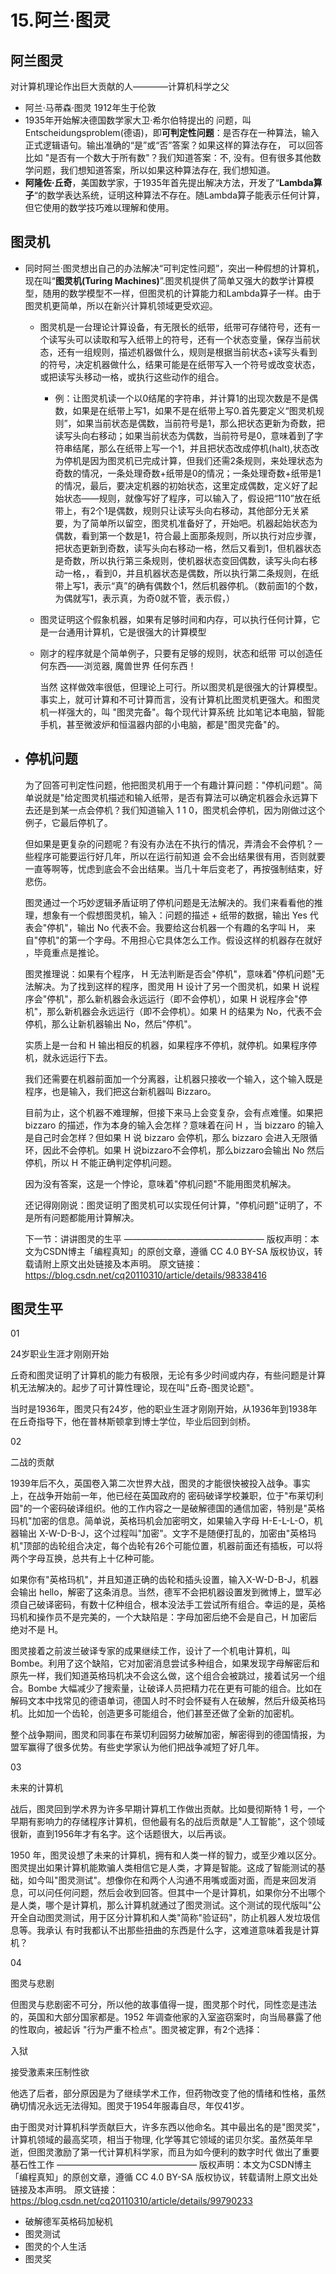 # 15.阿兰·图灵

## 阿兰图灵

对计算机理论作出巨大贡献的人————计算机科学之父

* 阿兰·马蒂森·图灵 1912年生于伦敦
* 1935年开始解决德国数学家大卫·希尔伯特提出的 问题，叫Entscheidungsproblem(德语)，即**可判定性问题**：是否存在一种算法，输入正式逻辑语句。输出准确的“是”或“否”答案？如果这样的算法存在， 可以回答比如 "是否有一个数大于所有数"？我们知道答案：不, 没有。但有很多其他数学问题，我们想知道答案，所以如果这种算法存在,  我们想知道。
* **阿隆佐·丘奇**，美国数学家，于1935年首先提出解决方法，开发了“**Lambda算子**“的数学表达系统，证明这种算法不存在。随Lambda算子能表示任何计算，但它使用的数学技巧难以理解和使用。

## 图灵机

* 同时阿兰·图灵想出自己的办法解决“可判定性问题”，突出一种假想的计算机，现在叫“**图灵机(Turing Machines)**”.图灵机提供了简单又强大的数学计算模型，随用的数学模型不一样，但图灵机的计算能力和Lambda算子一样。由于图灵机更简单，所以在新兴计算机领域更受欢迎。

    * 图灵机是一台理论计算设备，有无限长的纸带，纸带可存储符号，还有一个读写头可以读取和写入纸带上的符号，还有一个状态变量，保存当前状态，还有一组规则，描述机器做什么，规则是根据当前状态+读写头看到的符号，决定机器做什么，结果可能是在纸带写入一个符号或改变状态，或把读写头移动一格，或执行这些动作的组合。
    
       * 例：让图灵机读一个以0结尾的字符串，并计算1的出现次数是不是偶数，如果是在纸带上写1，如果不是在纸带上写0.首先要定义“图灵机规则”，如果当前状态是偶数，当前符号是1，那么把状态更新为奇数，把读写头向右移动；如果当前状态为偶数，当前符号是0，意味着到了字符串结尾，那么在纸带上写一个1，并且把状态改成停机(halt),状态改为停机是因为图灵机已完成计算，但我们还需2条规则，来处理状态为奇数的情况，一条处理奇数+纸带是0的情况；一条处理奇数+纸带是1的情况，最后，要决定机器的初始状态，这里定成偶数，定义好了起始状态——规则，就像写好了程序，可以输入了，假设把“110”放在纸带上，有2个1是偶数，规则只让读写头向右移动，其他部分无关紧要，为了简单所以留空，图灵机准备好了，开始吧。机器起始状态为偶数，看到第一个数是1，符合最上面那条规则，所以执行对应步骤，把状态更新到奇数，读写头向右移动一格，然后又看到1，但机器状态是奇数，所以执行第三条规则，使机器状态变回偶数，读写头向右移动一格，，看到0，并且机器状态是偶数，所以执行第二条规则，在纸带上写1，表示“真”的确有偶数个1，然后机器停机。（数前面1的个数，为偶就写1，表示真，为奇0就不管，表示假，）
    
    * 图灵证明这个假象机器，如果有足够时间和内存，可以执行任何计算，它是一台通用计算机，它是很强大的计算模型
    
    * 刚才的程序就是个简单例子，只要有足够的规则，状态和纸带  可以创造任何东西——浏览器, 魔兽世界 任何东西！
    
       当然 这样做效率很低，但理论上可行。所以图灵机是很强大的计算模型。事实上，就可计算和不可计算而言，没有计算机比图灵机更强大。和图灵机一样强大的，叫 "图灵完备"。每个现代计算系统 比如笔记本电脑，智能手机，甚至微波炉和恒温器内部的小电脑，都是"图灵完备"的。
       


* ## 停机问题

  为了回答可判定性问题，他把图灵机用于一个有趣计算问题："停机问题"。简单说就是"给定图灵机描述和输入纸带，是否有算法可以确定机器会永远算下去还是到某一点会停机？我们知道输入 1 1 0，图灵机会停机，因为刚做过这个例子，它最后停机了。

  但如果是更复杂的问题呢？有没有办法在不执行的情况，弄清会不会停机？一些程序可能要运行好几年，所以在运行前知道 会不会出结果很有用，否则就要一直等啊等，忧虑到底会不会出结果。当几十年后变老了，再按强制结束，好悲伤。

  图灵通过一个巧妙逻辑矛盾证明了停机问题是无法解决的。我们来看看他的推理，想象有一个假想图灵机，输入：问题的描述 + 纸带的数据，输出 Yes 代表会"停机"，输出 No 代表不会。我要给这台机器一个有趣的名字叫 H， 来自"停机"的第一个字母。不用担心它具体怎么工作。假设这样的机器存在就好 ，毕竟重点是推论。

  图灵推理说：如果有个程序， H 无法判断是否会"停机"，意味着"停机问题"无法解决。为了找到这样的程序，图灵用 H 设计了另一个图灵机，如果 H 说程序会"停机"，那么新机器会永远运行（即不会停机），如果 H 说程序会"停机"，那么新机器会永远运行（即不会停机）。如果 H 的结果为 No，代表不会停机，那么让新机器输出 No，然后"停机"。

  实质上是一台和 H 输出相反的机器，如果程序不停机，就停机。如果程序停机，就永远运行下去。

  我们还需要在机器前面加一个分离器，让机器只接收一个输入，这个输入既是程序，也是输入，我们把这台新机器叫 Bizzaro。

  目前为止，这个机器不难理解，但接下来马上会变复杂，会有点难懂。如果把 bizzaro 的描述，作为本身的输入会怎样？意味着在问 H ，当 bizzaro 的输入是自己时会怎样？但如果 H 说 bizzaro 会停机，那么 bizzaro 会进入无限循环，因此不会停机。如果 H 说bizzaro不会停机，那么bizzaro会输出 No 然后停机，所以 H 不能正确判定停机问题。

  因为没有答案，这是一个悖论，意味着"停机问题"不能用图灵机解决。

  还记得刚刚说：图灵证明了图灵机可以实现任何计算，"停机问题"证明了，不是所有问题都能用计算解决。

  下一节：讲讲图灵的生平
  ————————————————
  版权声明：本文为CSDN博主「编程真知」的原创文章，遵循 CC 4.0 BY-SA 版权协议，转载请附上原文出处链接及本声明。
  原文链接：https://blog.csdn.net/cq20110310/article/details/98338416



## 图灵生平

01

24岁职业生涯才刚刚开始

 

丘奇和图灵证明了计算机的能力有极限，无论有多少时间或内存，有些问题是计算机无法解决的。起步了可计算性理论，现在叫"丘奇-图灵论题"。

 

当时是1936年，图灵只有24岁，他的职业生涯才刚刚开始，从1936年到1938年在丘奇指导下，他在普林斯顿拿到博士学位，毕业后回到剑桥。

 

02

二战的贡献

 

1939年后不久，英国卷入第二次世界大战，图灵的才能很快被投入战争。事实上，在战争开始前一年，他已经在英国政府的 密码破译学校兼职，位于"布莱切利园"的一个密码破译组织。他的工作内容之一是破解德国的通信加密，特别是"英格玛机"加密的信息。简单说，英格玛机会加密明文，如果输入字母 H-E-L-L-O，机器输出 X-W-D-B-J，这个过程叫"加密"。文字不是随便打乱的，加密由"英格玛机"顶部的齿轮组合决定，每个齿轮有26个可能位置，机器前面还有插板，可以将两个字母互换，总共有上十亿种可能。

 

如果你有"英格玛机"，并且知道正确的齿轮和插头设置，输入X-W-D-B-J，机器会输出 hello，解密了这条消息。当然，德军不会把机器设置发到微博上，盟军必须自己破译密码，有数十亿种组合，根本没法手工尝试所有组合。幸运的是，英格玛机和操作员不是完美的，一个大缺陷是：字母加密后绝不会是自己，H 加密后绝对不是 H。

 

图灵接着之前波兰破译专家的成果继续工作，设计了一个机电计算机，叫 Bombe。利用了这个缺陷，它对加密消息尝试多种组合，如果发现字母解密后和原先一样，我们知道英格玛机决不会这么做，这个组合会被跳过，接着试另一个组合。Bombe 大幅减少了搜索量，让破译人员把精力花在更有可能的组合。比如在解码文本中找常见的德语单词，德国人时不时会怀疑有人在破解，然后升级英格玛机。比如加一个齿轮，创造更多可能组合，他们甚至还做了全新的加密机。

 

整个战争期间，图灵和同事在布莱切利园努力破解加密，解密得到的德国情报，为盟军赢得了很多优势。有些史学家认为他们把战争减短了好几年。

 

03

未来的计算机

 

战后，图灵回到学术界为许多早期计算机工作做出贡献。比如曼彻斯特 1 号，一个早期有影响力的存储程序计算机，但他最有名的战后贡献是"人工智能"，这个领域很新，直到1956年才有名字。这个话题很大，以后再谈。

 

1950 年，图灵设想了未来的计算机，拥有和人类一样的智力，或至少难以区分。图灵提出如果计算机能欺骗人类相信它是人类，才算是智能。这成了智能测试的基础，如今叫"图灵测试"。想像你在和两个人沟通不用嘴或面对面，而是来回发消息，可以问任何问题，然后会收到回答。但其中一个是计算机，如果你分不出哪个是人类，哪个是计算机，那么计算机就通过了图灵测试。这个测试的现代版叫"公开全自动图灵测试，用于区分计算机和人类"简称"验证码"，防止机器人发垃圾信息等。我承认 有时我都认不出那些扭曲的东西是什么字，这难道意味着我是计算机？

 

04

图灵与悲剧

 

但图灵与悲剧密不可分，所以他的故事值得一提，图灵那个时代，同性恋是违法的，英国和大部分国家都是。1952 年调查他家的入室盗窃案时，向当局暴露了他的性取向，被起诉 "行为严重不检点"。图灵被定罪，有2个选择：

入狱

接受激素来压制性欲

他选了后者，部分原因是为了继续学术工作，但药物改变了他的情绪和性格，虽然确切情况永远无法得知。图灵于1954年服毒自尽，年仅41岁。

 

由于图灵对计算机科学贡献巨大，许多东西以他命名。其中最出名的是"图灵奖"，计算机领域的最高奖项，相当于物理, 化学等其它领域的诺贝尔奖。虽然英年早逝，但图灵激励了第一代计算机科学家，而且为如今便利的数字时代 做出了重要基石性工作
————————————————
版权声明：本文为CSDN博主「编程真知」的原创文章，遵循 CC 4.0 BY-SA 版权协议，转载请附上原文出处链接及本声明。
原文链接：https://blog.csdn.net/cq20110310/article/details/99790233


* 破解德军英格码加秘机
* 图灵测试
* 图灵的个人生活
* 图灵奖 

